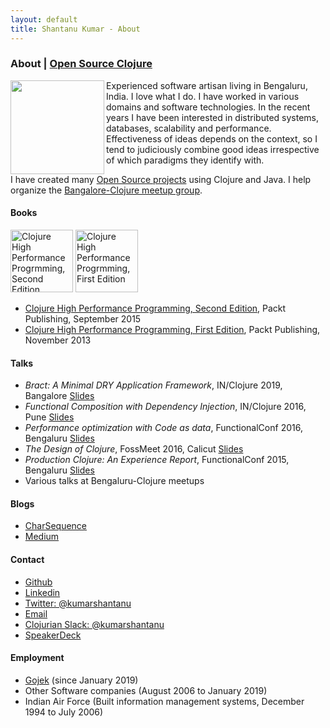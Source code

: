 ```yaml
---
layout: default
title: Shantanu Kumar - About
---
```

### About | [Open Source Clojure](/clojure-oss.html)

<img src="https://avatars0.githubusercontent.com/u/109792?s=460&v=4" align="left" padding="5px" width="150px" />
Experienced software artisan living in Bengaluru, India. I love what I do. I have worked in various domains and
software technologies. In the recent years I have been interested in distributed systems, databases, scalability
and performance. Effectiveness of ideas depends on the context, so I tend to judiciously combine good ideas
irrespective of which paradigms they identify with.

I have created many [Open Source projects](https://kumarshantanu.github.io/clojure-oss.html)
using Clojure and Java. I help organize the
[Bangalore-Clojure meetup group](https://www.meetup.com/Bangalore-Clojure-User-Group/).


#### Books

[<img src="https://static.packt-cdn.com/products/9781785283642/cover/smaller" title="Clojure High Performance Progrmming, Second Edition" float="right" padding="5px" width="100px" />](https://www.packtpub.com/application-development/clojure-high-performance-programming-second-edition)
[<img src="https://static.packt-cdn.com/products/9781782165606/cover/smaller" title="Clojure High Performance Progrmming, First Edition" float="right" padding="5px" width="100px" />](https://www.packtpub.com/application-development/clojure-high-performance-programming)

- [Clojure High Performance Programming, Second Edition](https://www.packtpub.com/application-development/clojure-high-performance-programming-second-edition), Packt Publishing, September 2015
- [Clojure High Performance Programming, First Edition](https://www.packtpub.com/application-development/clojure-high-performance-programming), Packt Publishing, November 2013



#### Talks

- _Bract: A Minimal DRY Application Framework_, IN/Clojure 2019, Bangalore [Slides](https://speakerdeck.com/kumarshantanu/bract-a-minimal-dry-application-framework)
- _Functional Composition with Dependency Injection_, IN/Clojure 2016, Pune [Slides](https://speakerdeck.com/kumarshantanu/clojure-2016)
- _Performance optimization with Code as data_, FunctionalConf 2016, Bengaluru [Slides](https://speakerdeck.com/kumarshantanu/performance-optimization-with-code-as-data-in-clojure)
- _The Design of Clojure_, FossMeet 2016, Calicut [Slides](https://speakerdeck.com/kumarshantanu/the-design-of-clojure)
- _Production Clojure: An Experience Report_, FunctionalConf 2015, Bengaluru [Slides](https://speakerdeck.com/kumarshantanu/production-clojure-an-experience-report)
- Various talks at Bengaluru-Clojure meetups


#### Blogs

- [CharSequence](http://charsequence.blogspot.in/)
- [Medium](https://medium.com/@kumarshantanu)


#### Contact

<link rel="stylesheet"
      type="text/css"
      href="https://use.fontawesome.com/releases/v5.8.1/css/all.css"
      integrity="sha384-50oBUHEmvpQ+1lW4y57PTFmhCaXp0ML5d60M1M7uH2+nqUivzIebhndOJK28anvf"
      crossorigin="anonymous" />

- <i class="fab fa-github" aria-hidden="true"></i> [Github](https://github.com/kumarshantanu)
- <i class="fab fa-linkedin" aria-hidden="true"></i> [Linkedin](https://www.linkedin.com/in/shantanuk06/)
- <i class="fab fa-twitter" aria-hidden="true"></i> [Twitter: @kumarshantanu](https://twitter.com/kumarshantanu)
- <i class="fas fa-envelope" aria-hidden="true"></i> [Email](mailto:kumar.shantanu@gmail.com)
- <i class="fab fa-slack" aria-hidden="true"></i> [Clojurian Slack: @kumarshantanu](https://clojurians.slack.com/team/U066J7E2U)
- <i class="fab fa-speaker-deck" aria-hidden="true"></i> [SpeakerDeck](https://speakerdeck.com/kumarshantanu)


#### Employment

- [Gojek](https://www.gojek.io/) (since January 2019)
- Other Software companies (August 2006 to January 2019)
- Indian Air Force (Built information management systems, December 1994 to July 2006)
